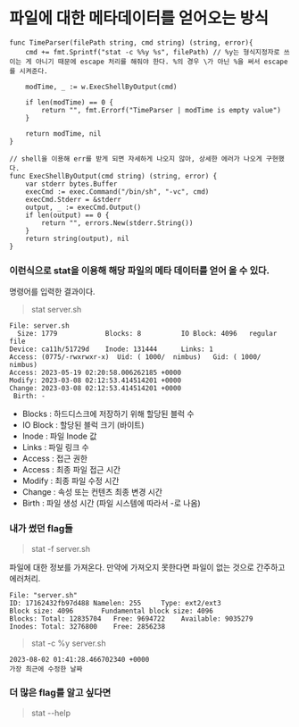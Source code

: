 # 파일에 대한 메타데이터를 얻어오는 방식

```
func TimeParser(filePath string, cmd string) (string, error){
    cmd += fmt.Sprintf("stat -c %%y %s", filePath) // %y는 형식지정자로 쓰이는 게 아니기 때문에 escape 처리를 해줘야 한다. %의 경우 \가 아닌 %을 써서 escape를 시켜준다.

	modTime, _ := w.ExecShellByOutput(cmd)

	if len(modTime) == 0 {
		return "", fmt.Errorf("TimeParser | modTime is empty value")
	}

	return modTime, nil
}

// shell을 이용해 err를 받게 되면 자세하게 나오지 않아, 상세한 에러가 나오게 구현했다.
func ExecShellByOutput(cmd string) (string, error) {
	var stderr bytes.Buffer
	execCmd := exec.Command("/bin/sh", "-vc", cmd)
	execCmd.Stderr = &stderr
	output, _ := execCmd.Output()
	if len(output) == 0 {
		return "", errors.New(stderr.String())
	}
	return string(output), nil
}
```
### 이런식으로 stat을 이용해 해당 파일의 메타 데이터를 얻어 올 수 있다.

명령어를 입력한 결과이다.
> stat server.sh
```
File: server.sh
  Size: 1779            Blocks: 8          IO Block: 4096   regular file
Device: ca11h/51729d    Inode: 131444      Links: 1
Access: (0775/-rwxrwxr-x)  Uid: ( 1000/  nimbus)   Gid: ( 1000/  nimbus)
Access: 2023-05-19 02:20:58.006262185 +0000
Modify: 2023-03-08 02:12:53.414514201 +0000
Change: 2023-03-08 02:12:53.414514201 +0000
 Birth: -
```
- Blocks : 하드디스크에 저장하기 위해 할당된 블럭 수 
- IO Block : 할당된 블럭 크기 (바이트)
- Inode : 파일 Inode 값
- Links : 파일 링크 수
- Access : 접근 권한
- Access : 최종 파일 접근 시간
- Modify : 최종 파일 수정 시간
- Change : 속성 또는 컨텐츠 최종 변경 시간
- Birth : 파일 생성 시간 (파일 시스템에 따라서 -로 나옴)

### 내가 썼던 flag들 
> stat -f server.sh 

파일에 대한 정보를 가져온다. 만약에 가져오지 못한다면 파일이 없는 것으로 간주하고 에러처리.
```
File: "server.sh"
ID: 17162432fb97d488 Namelen: 255     Type: ext2/ext3
Block size: 4096       Fundamental block size: 4096
Blocks: Total: 12835704   Free: 9694722    Available: 9035279
Inodes: Total: 3276800    Free: 2856238
```

> stat -c %y server.sh
```
2023-08-02 01:41:28.466702340 +0000
가장 최근에 수정한 날짜 
```
### 더 많은 flag를 알고 싶다면 
> stat --help